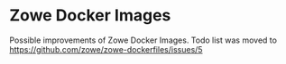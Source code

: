 # Zowe Docker Images
Possible improvements of Zowe Docker Images.
Todo list was moved to https://github.com/zowe/zowe-dockerfiles/issues/5